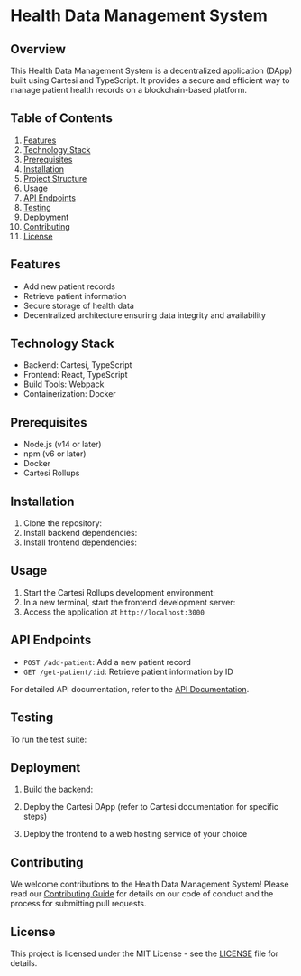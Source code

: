 # Health Data Management System

## Overview

This Health Data Management System is a decentralized application (DApp) built using Cartesi and TypeScript. It provides a secure and efficient way to manage patient health records on a blockchain-based platform.

## Table of Contents

1. [Features](#features)
2. [Technology Stack](#technology-stack)
3. [Prerequisites](#prerequisites)
4. [Installation](#installation)
5. [Project Structure](#project-structure)
6. [Usage](#usage)
7. [API Endpoints](#api-endpoints)
8. [Testing](#testing)
9. [Deployment](#deployment)
10. [Contributing](#contributing)
11. [License](#license)

## Features

- Add new patient records
- Retrieve patient information
- Secure storage of health data
- Decentralized architecture ensuring data integrity and availability

## Technology Stack

- Backend: Cartesi, TypeScript
- Frontend: React, TypeScript
- Build Tools: Webpack
- Containerization: Docker

## Prerequisites

- Node.js (v14 or later)
- npm (v6 or later)
- Docker
- Cartesi Rollups

## Installation

1. Clone the repository:
2. Install backend dependencies:
3. Install frontend dependencies:
## Usage

1. Start the Cartesi Rollups development environment:
2. In a new terminal, start the frontend development server:
3. Access the application at `http://localhost:3000`

## API Endpoints

- `POST /add-patient`: Add a new patient record
- `GET /get-patient/:id`: Retrieve patient information by ID

For detailed API documentation, refer to the [API Documentation](link-to-api-docs).

## Testing

To run the test suite:
## Deployment

1. Build the backend:
3. Deploy the Cartesi DApp (refer to Cartesi documentation for specific steps)

4. Deploy the frontend to a web hosting service of your choice

## Contributing

We welcome contributions to the Health Data Management System! Please read our [Contributing Guide](link-to-contributing-guide) for details on our code of conduct and the process for submitting pull requests.

## License

This project is licensed under the MIT License - see the [LICENSE](link-to-license) file for details.
